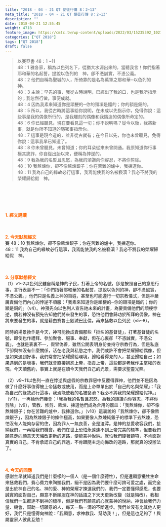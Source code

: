 ```yaml
---
title: "2018 - 04 - 21 QT 使徒行傳 8：2~13"
meta_title: "2018 - 04 - 21 QT 使徒行傳 8：2~13"
description: ""
date: 2018-04-21 12:55:45
weight: 4718
feature_image: https://cmtc.tw/wp-content/uploads/2022/03/15235392_10211799862337740_180693556567566654_o-1.webp
categories: ["QT 2018"]
tags: ["QT 2018"]
draft: false
---
```


<blockquote>以賽亞書 48：1 ~11<br />
48：1 雅各家，稱為以色列名下，從猶大水源出來的，當聽我言！你們指著耶和華的名起誓，提說以色列的　神，卻不憑誠實，不憑公義。<br />
48：2 他們自稱為聖城的人，所倚靠的是名為萬軍之耶和華─以色列的　神。<br />
48：3 主說：早先的事，我從古時說明，已經出了我的口，也是我所指示的；我忽然行做，事便成就。<br />
48：4 因為我素來知道你是頑梗的─你的頸項是鐵的；你的額是銅的。<br />
48：5 所以，我從古時將這事給你說明，在未成以先指示你，免得你說：這些事是我的偶像所行的，是我雕刻的偶像和我鑄造的偶像所命定的。<br />
48：6 你已經聽見，現在要看見這一切；你不說明嗎？從今以後，我將新事，就是你所不知道的隱密事指示你。<br />
48：7 這事是現今造的，並非從古就有；在今日以先，你也未曾聽見，免得你說：這事我早已知道了。<br />
48：8 你未曾聽見，未曾知道；你的耳朵從來未曾開通。我原知道你行事極其詭詐，你自從出胎以來，便稱為悖逆的。<br />
48：9 我為我的名暫且忍怒，為我的頌讚向你容忍，不將你剪除。<br />
48：10 我熬煉你，卻不像熬煉銀子；你在苦難的爐中，我揀選你。<br />
48：11 我為自己的緣故必行這事，我焉能使我的名被褻瀆？我必不將我的榮耀歸給假　神。</blockquote><br />
&nbsp;<br />
<br />
&nbsp;<br />
<br />
<span style="color: #ff6600;"><strong>1. </strong><strong>經文誦讀</strong></span><br />
<br />
<span style="color: #ff6600;"><strong> </strong></span><br />
<br />
<span style="color: #ff6600;"><strong>2. 今天默想</strong><strong>經文<br />
</strong></span>賽 48：10 我熬煉你，卻不像熬煉銀子；你在苦難的爐中，我揀選你。<br />
48：11 我為自己的緣故必行這事，我焉能使我的名被褻瀆？我必不將我的榮耀歸給假　神。<br />
<br />
&nbsp;<br />
<br />
<span style="color: #ff6600;"><strong>3. 分享默想經文<br />
</strong></span>（1）v1~2以色列民雖自稱是神的子民，打著上帝的名號，卻是按照自己的意思行事，言行表裏不一：「你們指著耶和華的名起誓，提說以色列的神，卻不憑誠實，不憑公義。」他們只是名義上神的百姓，甚至也可能遵行一切宗教儀式，但是神嚴厲責備他們內心的悖逆不順服：「我素來知道你是頑梗的─你的頸項是鐵的；你的額是銅的」（v4）。神預先向以色列人宣告祂未來的計畫，為要責備他們的頑梗悖逆，倘若神沒有預先告知他們將來發生的事，恐怕他們會歸功於所拜的偶像。神在將來要發生的事，就是藉由賽魯士毀滅巴比倫，再來拯救以色列民（v5~8）。<br />
<br />
同時的場景換作是今天，神可能換成責備那些「掛名的基督徒」，打著基督徒的名號，即使也作禮拜、參加聚會、服事、奉獻，但在心裏卻「不憑誠實，不憑公義」，也就是表裏不一，假冒偽善，雖然公開表明身份並持守宗教行為，但是私底下卻與神沒有什麼關係，活在老我與私慾之中。我們或許不會把榮耀歸給偶像，但是如果遇到好事，我們常會把榮耀歸給環境，歸給看得見的人，甚至歸給自己；如果遇到的是壞事，我們就會直接抱怨上帝，指責上帝，這些都是老我作主掌權的表現。今天讀舊約，事實上就是在讀今天我們自己的光景，需要求聖靈光照。<br />
<br />
（2）v9~11以色列一直在悖逆與虛假的宗教罪惡中反覆得罪神，他們並不是因為做了什麼好事值得被上帝拯救或使用，而是上帝單單出於「自己的名與榮耀」：「我為自己的緣故必行這事，我焉能使我的名被褻瀆？我必不將我的榮耀歸給假神。」（v11），一再給他們機會：「我為我的名暫且忍怒，為我的頌讚向你容忍，不將你剪除」（v9），管教、修剪、熬煉、揀選他們成為合用的器皿：「我熬煉你，卻不像熬煉銀子；你在苦難的爐中，我揀選你。」（v10）這裏說的「我熬煉你，卻不像熬煉銀子」，因為熬煉銀子的條件極高，如果要像人熬煉純銀子的標準下去熬煉，恐怕沒有人能夠存留的住，因為罪人一無良善，全是渣滓。是神的慈愛收容我們，接納我們，一再給我們機會。我們在世上恐怕永遠達不到上帝完美的標準，但要我們願意走向願意天天悔改更新的道路，便能蒙神悅納。就怕我們硬著頸項，不肯面對真實的自己，不肯承認自己的罪過，不肯跟隨主走向悔改的道路，那就真的沒辦法了。<br />
<br />
&nbsp;<br />
<br />
<span style="color: #ff6600;"><strong>4. 今天的回應<br />
</strong></span>感謝主早就知道我們是什麼樣的一個人（是一個什麼德性），但是還願意犧牲生命來拯救我們，費心費力來陶塑我們，絕不是因為我們要什麼可誇可愛之處，而完全是出於神自己的名、神的愛、神的榮耀才揀選我們的。我們一定要懂得感恩，也要誠實的面對自己，願意不斷順服在神的話語之下天天更新改變（就是悔改）。我相信我們一生都達不到神的標準，但是我們有願意的心就蒙神的悅納，神會給我們力量、機會，幫助一切願意的人，每天一點一滴的不斷進步。我們並沒有比其他人更好，我們只是懂得向神說：「我願意，求神救我、幫助我！」，但是這也足夠了！與屬靈家人彼此互勉！<br />
<br />
&nbsp;<br />
<br />
&nbsp;
        